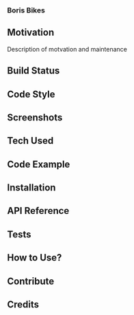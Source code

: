 ### Boris Bikes

## Motivation
Description of motvation and maintenance

## Build Status

## Code Style

## Screenshots

## Tech Used

## Code Example

## Installation

## API Reference

## Tests

## How to Use?

## Contribute

## Credits